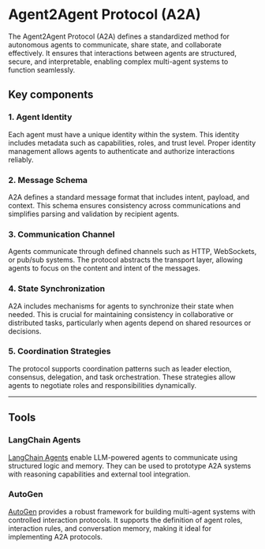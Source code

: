 # Agent2Agent Protocol (A2A)

The Agent2Agent Protocol (A2A) defines a standardized method for autonomous agents to communicate, share state, and collaborate effectively. It ensures that interactions between agents are structured, secure, and interpretable, enabling complex multi-agent systems to function seamlessly.

## Key components

### 1. Agent Identity

Each agent must have a unique identity within the system. This identity includes metadata such as capabilities, roles, and trust level. Proper identity management allows agents to authenticate and authorize interactions reliably.

### 2. Message Schema

A2A defines a standard message format that includes intent, payload, and context. This schema ensures consistency across communications and simplifies parsing and validation by recipient agents.

### 3. Communication Channel

Agents communicate through defined channels such as HTTP, WebSockets, or pub/sub systems. The protocol abstracts the transport layer, allowing agents to focus on the content and intent of the messages.

### 4. State Synchronization

A2A includes mechanisms for agents to synchronize their state when needed. This is crucial for maintaining consistency in collaborative or distributed tasks, particularly when agents depend on shared resources or decisions.

### 5. Coordination Strategies

The protocol supports coordination patterns such as leader election, consensus, delegation, and task orchestration. These strategies allow agents to negotiate roles and responsibilities dynamically.

---

## Tools

### LangChain Agents

[LangChain Agents](https://langchain.com) enable LLM-powered agents to communicate using structured logic and memory. They can be used to prototype A2A systems with reasoning capabilities and external tool integration.

### AutoGen

[AutoGen](https://firebase.google.com/docs/genkit) provides a robust framework for building multi-agent systems with controlled interaction protocols. It supports the definition of agent roles, interaction rules, and conversation memory, making it ideal for implementing A2A protocols.
